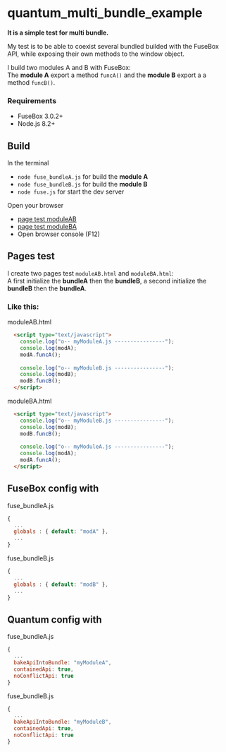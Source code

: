 # quantum_multi_bundle_example

**It is a simple test for multi bundle.**

My test is to be able to coexist several bundled builded with the FuseBox API, while exposing their own methods to the window object.

I build two modules A and B with FuseBox: <br>
The **module A** export a method `funcA()`
and the **module B** export a a method `funcB()`.

### Requirements
- FuseBox 3.0.2+
- Node.js 8.2+

## Build
In the terminal
- `node fuse_bundleA.js` for build the **module A**
- `node fuse_bundleB.js` for build the **module B**
- `node fuse.js` for start the dev server

Open your browser
- [page test moduleAB](http://localhost:4444/moduleAB.html)
- [page test moduleBA](http://localhost:4444/moduleBA.html)
- Open browser console (F12)


## Pages test
I create two pages test `moduleAB.html` and `moduleBA.html`: <br>
A first initialize the **bundleA** then the **bundleB**,
a second initialize the **bundleB** then the **bundleA**.


### Like this:
moduleAB.html
```html
  <script type="text/javascript">
    console.log("o-- myModuleA.js ----------------");
    console.log(modA);
    modA.funcA();
    
    console.log("o-- myModuleB.js ----------------");
    console.log(modB);
    modB.funcB();
  </script>
```
moduleBA.html
```html
  <script type="text/javascript">
    console.log("o-- myModuleB.js ----------------");
    console.log(modB);
    modB.funcB();
    
    console.log("o-- myModuleA.js ----------------");
    console.log(modA);
    modA.funcA();
  </script>
```


## FuseBox config with
fuse_bundleA.js
```javascript
{
  ...
  globals : { default: "modA" },
  ...
}
```
fuse_bundleB.js
```javascript
{
  ...
  globals : { default: "modB" },
  ...
}
```


## Quantum config with
fuse_bundleA.js
```javascript
{
  ...
  bakeApiIntoBundle: "myModuleA",
  containedApi: true,
  noConflictApi: true
}
```
fuse_bundleB.js
```javascript
{
  ...
  bakeApiIntoBundle: "myModuleB",
  containedApi: true,
  noConflictApi: true
}
```